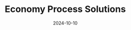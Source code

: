---  
layout: startup_page  
title: "Economy Process Solutions"  
id: "economysolutions.in"  
permalink: "/economyprocesssolutionseconomysolutions.in10102024/"  
website: "https://www.economysolutions.in/"  
funding_round: "Series A"  
funding_amount: "₹100Cr"  
investors: "Stakeboat Capital Fund II"  
about: "Economy Process Solutions provides customized vacuum and process solutions, focusing on bespoke designs and quick implementation. They serve a global clientele, with a strong presence in waste management, pharma, and chemicals. The company recently expanded into the beverage industry."  
markets: "Waste Management, Pharma, Chemicals, F&B, Industrial Machinery Manufacturing"  
hq: "Mumbai, Maharashtra, India"  
founded_year: "2014"  
linkedin: "https://www.linkedin.com/company/economy-process-solutions"  
twitter: ""  
instagram: ""  
facebook: ""  
crunchbase: "https://www.crunchbase.com/organization/economy-process-solutions-private-limited?utm_source=linkedin&utm_medium=referral&utm_campaign=linkedin_companies&utm_content=profile_cta_anon&trk=funding_crunchbase"  
pitchbook: ""  

date_display: "10-Oct-2024"  
date: "2024-10-10"

# SEO Optimization  
meta_title: "Economy Process Solutions - Series A Funding (₹100Cr)"  
meta_description: "Economy Process Solutions, Economy Process Solutions provides customized vacuum and process solutions, focusing on bespoke designs and quick implementation. They serve a global ..."  
meta_keywords: "Economy Process Solutions, Waste Management, Pharma, Chemicals, F&B, Industrial Machinery Manufacturing, Series A funding"  
canonical_url: "https://startup.projectstartups.com/economyprocesssolutionseconomysolutions.in10102024/"  
---